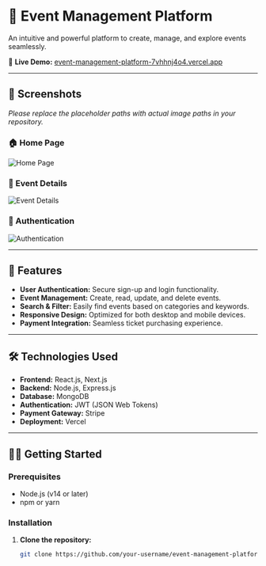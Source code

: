 # 🎉 Event Management Platform

An intuitive and powerful platform to create, manage, and explore events seamlessly.

🔗 **Live Demo:** [event-management-platform-7vhhnj4o4.vercel.app](https://event-management-platform-7vhhnj4o4.vercel.app/)

---

## 📸 Screenshots

*Please replace the placeholder paths with actual image paths in your repository.*

### 🏠 Home Page

![Home Page](screenshots/home.png)

### 📅 Event Details

![Event Details](screenshots/event-details.png)

### 🔐 Authentication

![Authentication](screenshots/authentication.png)

---

## 🚀 Features

- **User Authentication:** Secure sign-up and login functionality.
- **Event Management:** Create, read, update, and delete events.
- **Search & Filter:** Easily find events based on categories and keywords.
- **Responsive Design:** Optimized for both desktop and mobile devices.
- **Payment Integration:** Seamless ticket purchasing experience.

---

## 🛠️ Technologies Used

- **Frontend:** React.js, Next.js
- **Backend:** Node.js, Express.js
- **Database:** MongoDB
- **Authentication:** JWT (JSON Web Tokens)
- **Payment Gateway:** Stripe
- **Deployment:** Vercel

---

## 🧑‍💻 Getting Started

### Prerequisites

- Node.js (v14 or later)
- npm or yarn

### Installation

1. **Clone the repository:**

   ```bash
   git clone https://github.com/your-username/event-management-platform.git
